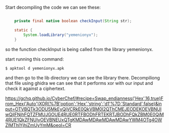 Start decompiling the code we can see these: 
```java

    private final native boolean checkInput(String str);

    static {
        System.loadLibrary("yemenionyx");
    }
```

so the function checkInput is being called from the library yemenionyx. 

start running this command:
```bash 
$ apktool d yemenionyx.apk
```

and then go to the lib directory we can see the library there. Decompiliong that file using ghidra we can see that it performs xor with our input and check it against a ciphertext. 

https://gchq.github.io/CyberChef/#recipe=Swap_endianness('Hex',16,true)From_Hex('Auto')XOR(%7B'option':'Hex','string':'d1'%7D,'Standard',false)&input=OTVBQTk3ODU5MkEyQjVCRkE0QkVBM0I2QThCMEJEODEKOEVBNUIwQjlFNjhFQTZFMUJGOUE4RUE0RTFBODhFRTEKRTJBODhFQkZBM0E0QjM4RUE1QkZFNUIyOEVBNEUxQTgKMDAwMDAwMDAwMDAwYWM4OTg4OWZlMThlYjhiZmUyYmM&oeol=CR